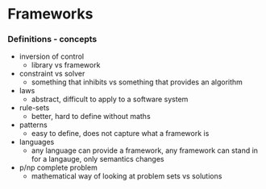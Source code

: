 Frameworks
==========

### Definitions - concepts

* inversion of control
  * library vs framework
* constraint vs solver
  * something that inhibits vs something that provides an algorithm
* laws
  * abstract, difficult to apply to a software system
* rule-sets
  * better, hard to define without maths
* patterns
  * easy to define, does not capture what a framework is
* languages
  * any language can provide a framework, any framework can stand in for a 
  langauge, only semantics changes
* p/np complete problem
  * mathematical way of looking at problem sets vs solutions